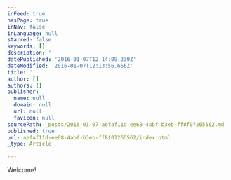 ```yaml
---
inFeed: true
hasPage: true
inNav: false
inLanguage: null
starred: false
keywords: []
description: ''
datePublished: '2016-01-07T12:14:09.239Z'
dateModified: '2016-01-07T12:13:56.666Z'
title: ''
author: []
authors: []
publisher:
  name: null
  domain: null
  url: null
  favicon: null
sourcePath: _posts/2016-01-07-aefaf11d-ee68-4abf-b3eb-ff8f07265562.md
published: true
url: aefaf11d-ee68-4abf-b3eb-ff8f07265562/index.html
_type: Article

---
```

Welcome!